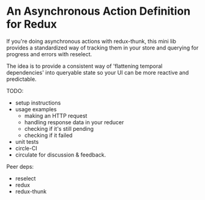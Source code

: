 # An Asynchronous Action Definition for Redux

If you're doing asynchronous actions with redux-thunk, this mini lib provides a standardized way of tracking them in your store and querying for progress and errors with reselect.

The idea is to provide a consistent way of 'flattening temporal dependencies' into queryable state so your UI can be more reactive and predictable.

TODO:
* setup instructions
* usage examples
  * making an HTTP request
  * handling response data in your reducer
  * checking if it's still pending
  * checking if it failed
* unit tests
* circle-CI
* circulate for discussion & feedback.

Peer deps:
* reselect
* redux
* redux-thunk
